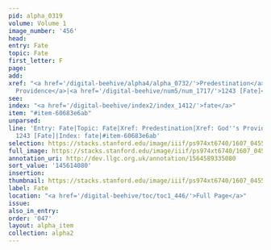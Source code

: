 ```yaml
---
pid: alpha_0319
volume: Volume 1
image_number: '456'
head:
entry: Fate
topic: Fate
first_letter: F
page:
add:
xref: "<a href='/digital-beehive/alpha4/alpha_0732/'>Predestination</a>|<a href='/digital-beehive/alpha2/alpha_0372/'>God's
  Providence</a>|<a href='/digital-beehive/num5/num_1717/'>1243 [Fate]</a>"
see:
index: "<a href='/digital-beehive/index2/index_1412/'>fate</a>"
item: "#item-60683e6ab"
unparsed:
line: 'Entry: Fate|Topic: Fate|Xref: Predestination|Xref: God''s Providence|Xref:
  1243 [Fate]|Index: fate|#item-60683e6ab'
selection: https://stacks.stanford.edu/image/iiif/ps974xt6740/1607_0455/746,4080,3019,357/full/0/default.jpg
full_image: https://stacks.stanford.edu/image/iiif/ps974xt6740/1607_0455/full/full/0/default.jpg
annotation_uri: http://dev.llgc.org.uk/annotation/1564589335080
sort_value: '145614080'
insertion:
thumbnail: https://stacks.stanford.edu/image/iiif/ps974xt6740/1607_0455/746,4080,600,180/250,/0/default.jpg
label: Fate
location: "<a href='/digital-beehive/toc/toc1_446/'>Full Page</a>"
issue:
also_in_entry:
order: '047'
layout: alpha_item
collection: alpha2
---
```

